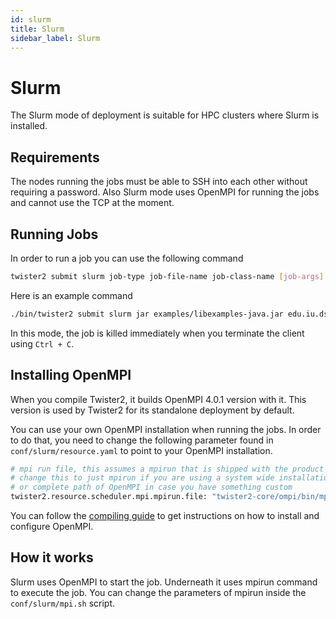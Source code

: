 ```yaml
---
id: slurm
title: Slurm
sidebar_label: Slurm
---
```


# Slurm

The Slurm mode of deployment is suitable for HPC clusters where Slurm is installed.

## Requirements

The nodes running the jobs must be able to SSH into each other without requiring a password. Also 
Slurm mode uses OpenMPI for running the jobs and cannot use the TCP at the moment.

## Running Jobs

In order to run a job you can use the following command

```bash
twister2 submit slurm job-type job-file-name job-class-name [job-args]
```

Here is an example command

```bash
./bin/twister2 submit slurm jar examples/libexamples-java.jar edu.iu.dsc.tws.examples.basic.HelloWorld 8
```

In this mode, the job is killed immediately when you terminate the client using ```Ctrl + C```.

## Installing OpenMPI

When you compile Twister2, it builds OpenMPI 4.0.1 version with it. This version is
used by Twister2 for its standalone deployment by default.

You can use your own OpenMPI installation when running the jobs. In order to do that, you
need to change the following parameter found in ```conf/slurm/resource.yaml``` to point to your OpenMPI installation.

```bash
# mpi run file, this assumes a mpirun that is shipped with the product
# change this to just mpirun if you are using a system wide installation of OpenMPI
# or complete path of OpenMPI in case you have something custom
twister2.resource.scheduler.mpi.mpirun.file: "twister2-core/ompi/bin/mpirun"
```

You can follow the [compiling guide](../../compiling/compiling.md) to get instructions on how to install and configure OpenMPI.

## How it works

Slurm uses OpenMPI to start the job. Underneath it uses mpirun command to execute the job. You can change the parameters
of mpirun inside the ```conf/slurm/mpi.sh``` script.
